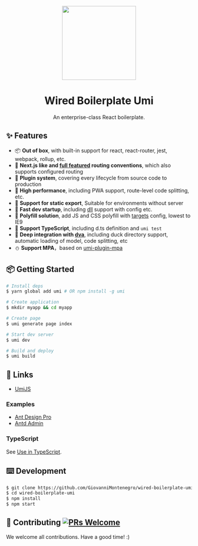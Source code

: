 <p align="center">
  <a href="http://ant.design">
    <img width="200" src="https://i.ibb.co/2tP7qSZ/Wired-expan-no-back.png" />
  </a>
</p>
<h1 align="center">Wired Boilerplate Umi</h1>
<div align="center">
An enterprise-class React boilerplate.
</div>

## ✨ Features
- 📦 **Out of box**, with built-in support for react, react-router, jest, webpack, rollup, etc.
- 🏈 **Next.js like and [full featured](https://umijs.org/guide/router.html) routing conventions**, which also supports configured routing
- 🎉 **Plugin system**, covering every lifecycle from source code to production
- 🚀 **High performance**, including PWA support, route-level code splitting, etc.
- 💈 **Support for static export**, Suitable for environments without server
- 🚄 **Fast dev startup**, including [dll](https://umijs.org/plugin/umi-plugin-react.html#dll) support with config etc.
- 🐠 **Polyfill solution**, add JS and CSS polyfill with [targets](https://umijs.org/config/#targets) config, lowest to IE9
- 🍁 **Support TypeScript**, including d.ts definition and `umi test`
- 🌴 **Deep integration with [dva](https://dvajs.com/)**, including duck directory support, automatic loading of model, code splitting, etc
- ⛄️ **Support MPA**，based on [umi-plugin-mpa](https://github.com/umijs/umi-plugin-mpa)

## 📦 Getting Started

```bash
# Install deps
$ yarn global add umi # OR npm install -g umi

# Create application
$ mkdir myapp && cd myapp

# Create page
$ umi generate page index

# Start dev server
$ umi dev

# Build and deploy
$ umi build
```




## 🔗 Links 

- [UmiJS](https://github.com/umijs/umi)
### Examples
- [Ant Design Pro](https://github.com/ant-design/ant-design-pro)
- [Antd Admin](https://github.com/zuiidea/antd-admin)
### TypeScript

See [Use in TypeScript](https://ant.design/docs/react/use-in-typescript).

## ⌨️ Development

```bash
$ git clone https://github.com/GiovanniMontenegro/wired-boilerplate-umi.git
$ cd wired-boilerplate-umi
$ npm install
$ npm start
```

## 🤝 Contributing [![PRs Welcome](https://img.shields.io/badge/PRs-welcome-brightgreen.svg?style=flat-square)](http://makeapullrequest.com)

We welcome all contributions. Have a good time! :)
